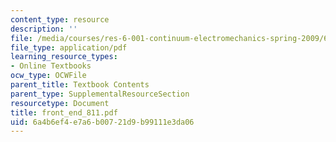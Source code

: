 ```yaml
---
content_type: resource
description: ''
file: /media/courses/res-6-001-continuum-electromechanics-spring-2009/6a4b6ef4e7a6b00721d9b99111e3da06_front_end_811.pdf
file_type: application/pdf
learning_resource_types:
- Online Textbooks
ocw_type: OCWFile
parent_title: Textbook Contents
parent_type: SupplementalResourceSection
resourcetype: Document
title: front_end_811.pdf
uid: 6a4b6ef4-e7a6-b007-21d9-b99111e3da06
---
```

